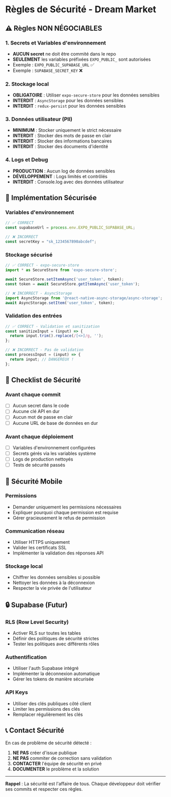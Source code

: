 # Règles de Sécurité - Dream Market

## ⚠️ Règles NON NÉGOCIABLES

### 1. Secrets et Variables d'environnement
- **AUCUN secret** ne doit être commité dans le repo
- **SEULEMENT** les variables préfixées `EXPO_PUBLIC_` sont autorisées
- Exemple : `EXPO_PUBLIC_SUPABASE_URL` ✅
- Exemple : `SUPABASE_SECRET_KEY` ❌

### 2. Stockage local
- **OBLIGATOIRE** : Utiliser `expo-secure-store` pour les données sensibles
- **INTERDIT** : `AsyncStorage` pour les données sensibles
- **INTERDIT** : `redux-persist` pour les données sensibles

### 3. Données utilisateur (PII)
- **MINIMUM** : Stocker uniquement le strict nécessaire
- **INTERDIT** : Stocker des mots de passe en clair
- **INTERDIT** : Stocker des informations bancaires
- **INTERDIT** : Stocker des documents d'identité

### 4. Logs et Debug
- **PRODUCTION** : Aucun log de données sensibles
- **DÉVELOPPEMENT** : Logs limités et contrôlés
- **INTERDIT** : Console.log avec des données utilisateur

## 🔐 Implémentation Sécurisée

### Variables d'environnement
```javascript
// ✅ CORRECT
const supabaseUrl = process.env.EXPO_PUBLIC_SUPABASE_URL;

// ❌ INCORRECT
const secretKey = "sk_1234567890abcdef";
```

### Stockage sécurisé
```javascript
// ✅ CORRECT - expo-secure-store
import * as SecureStore from 'expo-secure-store';

await SecureStore.setItemAsync('user_token', token);
const token = await SecureStore.getItemAsync('user_token');

// ❌ INCORRECT - AsyncStorage
import AsyncStorage from '@react-native-async-storage/async-storage';
await AsyncStorage.setItem('user_token', token);
```

### Validation des entrées
```javascript
// ✅ CORRECT - Validation et sanitization
const sanitizeInput = (input) => {
  return input.trim().replace(/[<>]/g, '');
};

// ❌ INCORRECT - Pas de validation
const processInput = (input) => {
  return input; // DANGEREUX !
};
```

## 🚨 Checklist de Sécurité

### Avant chaque commit
- [ ] Aucun secret dans le code
- [ ] Aucune clé API en dur
- [ ] Aucun mot de passe en clair
- [ ] Aucune URL de base de données en dur

### Avant chaque déploiement
- [ ] Variables d'environnement configurées
- [ ] Secrets gérés via les variables système
- [ ] Logs de production nettoyés
- [ ] Tests de sécurité passés

## 📱 Sécurité Mobile

### Permissions
- Demander uniquement les permissions nécessaires
- Expliquer pourquoi chaque permission est requise
- Gérer gracieusement le refus de permission

### Communication réseau
- Utiliser HTTPS uniquement
- Valider les certificats SSL
- Implémenter la validation des réponses API

### Stockage local
- Chiffrer les données sensibles si possible
- Nettoyer les données à la déconnexion
- Respecter la vie privée de l'utilisateur

## 🔒 Supabase (Futur)

### RLS (Row Level Security)
- Activer RLS sur toutes les tables
- Définir des politiques de sécurité strictes
- Tester les politiques avec différents rôles

### Authentification
- Utiliser l'auth Supabase intégré
- Implémenter la déconnexion automatique
- Gérer les tokens de manière sécurisée

### API Keys
- Utiliser des clés publiques côté client
- Limiter les permissions des clés
- Remplacer régulièrement les clés

## 📞 Contact Sécurité

En cas de problème de sécurité détecté :
1. **NE PAS** créer d'issue publique
2. **NE PAS** commiter de correction sans validation
3. **CONTACTER** l'équipe de sécurité en privé
4. **DOCUMENTER** le problème et la solution

---

**Rappel** : La sécurité est l'affaire de tous. Chaque développeur doit vérifier ses commits et respecter ces règles.








